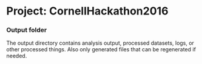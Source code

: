 # Project: CornellHackathon2016
### Output folder

The output directory contains analysis output, processed datasets, logs, or other processed things. Also only generated files that can be regenerated if needed. 

